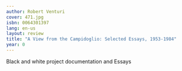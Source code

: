 ```yaml
---
author: Robert Venturi
cover: 471.jpg
isbn: 0064301397
lang: en-us
layout: review
title: "A View from the Campidoglio: Selected Essays, 1953-1984"
year: 0
---
```


Black and white project documentation and Essays
